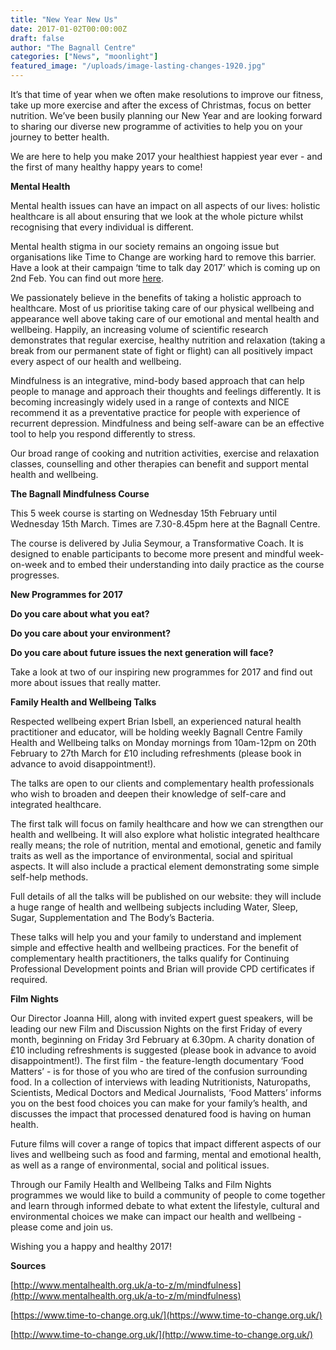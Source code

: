 ```yaml
---
title: "New Year New Us"
date: 2017-01-02T00:00:00Z
draft: false
author: "The Bagnall Centre"
categories: ["News", "moonlight"]
featured_image: "/uploads/image-lasting-changes-1920.jpg"
---
```


It’s that time of year when we often make resolutions to improve our fitness, take up more exercise and after the excess of Christmas, focus on better nutrition. We’ve been busily planning our New Year and are looking forward to sharing our diverse new programme of activities to help you on your journey to better health.

We are here to help you make 2017 your healthiest happiest year ever - and the first of many healthy happy years to come! 

**Mental Health**

Mental health issues can have an impact on all aspects of our lives: holistic healthcare is all about ensuring that we look at the whole picture whilst recognising that every individual is different.

Mental health stigma in our society remains an ongoing issue but organisations like Time to Change are working hard to remove this barrier. Have a look at their campaign ‘time to talk day 2017’ which is coming up on 2nd Feb. You can find out more [here](https://www.time-to-change.org.uk/).

We passionately believe in the benefits of taking a holistic approach to healthcare. Most of us prioritise taking care of our physical wellbeing and appearance well above taking care of our emotional and mental health and wellbeing. Happily, an increasing volume of scientific research demonstrates that regular exercise, healthy nutrition and relaxation (taking a break from our permanent state of fight or flight) can all positively impact every aspect of our health and wellbeing.

Mindfulness is an integrative, mind-body based approach that can help people to manage and approach their thoughts and feelings differently. It is becoming increasingly widely used in a range of contexts and NICE recommend it as a preventative practice for people with experience of recurrent depression. Mindfulness and being self-aware can be an effective tool to help you respond differently to stress. 

Our broad range of cooking and nutrition activities, exercise and relaxation classes, counselling and other therapies can benefit and support mental health and wellbeing.

**The Bagnall Mindfulness Course**

This 5 week course is starting on Wednesday 15th February until Wednesday 15th March. Times are 7.30-8.45pm here at the Bagnall Centre.

The course is delivered by Julia Seymour, a Transformative Coach. It is designed to enable participants to become more present and mindful week-on-week and to embed their understanding into daily practice as the course progresses.

**New Programmes for 2017**

**Do you care about what you eat?**

**Do you care about your environment?**

**Do you care about future issues the next generation will face?**

Take a look at two of our inspiring new programmes for 2017 and find out more about issues that really matter.

**Family Health and Wellbeing Talks**

Respected wellbeing expert Brian Isbell, an experienced natural health practitioner and educator, will be holding weekly Bagnall Centre Family Health and Wellbeing talks on Monday mornings from 10am-12pm on 20th February to 27th March for £10 including refreshments (please book in advance to avoid disappointment!).

The talks are open to our clients and complementary health professionals who wish to broaden and deepen their knowledge of self-care and integrated healthcare.

The first talk will focus on family healthcare and how we can strengthen our health and wellbeing. It will also explore what holistic integrated healthcare really means; the role of nutrition, mental and emotional, genetic and family traits as well as the importance of environmental, social and spiritual aspects. It will also include a practical element demonstrating some simple self-help methods.

Full details of all the talks will be published on our website: they will include a huge range of health and wellbeing subjects including Water, Sleep, Sugar, Supplementation and The Body’s Bacteria.

These talks will help you and your family to understand and implement simple and effective health and wellbeing practices. For the benefit of complementary health practitioners, the talks qualify for Continuing Professional Development points and Brian will provide CPD certificates if required.

**Film Nights**

Our Director Joanna Hill, along with invited expert guest speakers, will be leading our new Film and Discussion Nights on the first Friday of every month, beginning on Friday 3rd February at 6.30pm. A charity donation of £10 including refreshments is suggested (please book in advance to avoid disappointment!). The first film - the feature-length documentary ‘Food Matters’ - is for those of you who are tired of the confusion surrounding food. In a collection of interviews with leading Nutritionists, Naturopaths, Scientists, Medical Doctors and Medical Journalists, ‘Food Matters’ informs you on the best food choices you can make for your family’s health, and discusses the impact that processed denatured food is having on human health.

Future films will cover a range of topics that impact different aspects of our lives and wellbeing such as food and farming, mental and emotional health, as well as a range of environmental, social and political issues. 

Through our Family Health and Wellbeing Talks and Film Nights programmes we would like to build a community of people to come together and learn through informed debate to what extent the lifestyle, cultural and environmental choices we make can impact our health and wellbeing - please come and join us.

Wishing you a happy and healthy 2017!

**Sources**

[http://www.mentalhealth.org.uk/a-to-z/m/mindfulness](http://www.mentalhealth.org.uk/a-to-z/m/mindfulness)

[https://www.time-to-change.org.uk/](https://www.time-to-change.org.uk/)

[http://www.time-to-change.org.uk/](http://www.time-to-change.org.uk/)
